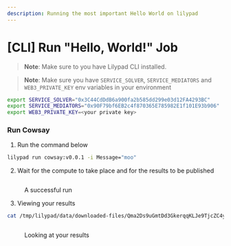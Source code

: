 ```yaml
---
description: Running the most important Hello World on lilypad
---
```


# \[CLI] Run "Hello, World!" Job

> **Note**: Make sure to you have Lilypad CLI installed.

> **Note**: Make sure you have `SERVICE_SOLVER`, `SERVICE_MEDIATORS` and `WEB3_PRIVATE_KEY` env variables in your environment

```bash
export SERVICE_SOLVER="0x3C44CdDdB6a900fa2b585dd299e03d12FA4293BC"
export SERVICE_MEDIATORS="0x90F79bf6EB2c4f870365E785982E1f101E93b906"
export WEB3_PRIVATE_KEY=<your private key>
```

### Run Cowsay

1. Run the command below
```bash
lilypad run cowsay:v0.0.1 -i Message="moo"
```

2. Wait for the compute to take place and for the results to be published
<figure><img src="../.gitbook/assets/cowmo_success.png" alt=""><figcaption><p>A successful run</p></figcaption></figure>

3. Viewing your results
```bash
cat /tmp/lilypad/data/downloaded-files/Qma2Ds9uGmtDd3GkerqqKLJe9TjcZC4yxuGRUaFBsQi7yr/stdout
```
<figure><img src="../.gitbook/assets/cowmo_results.png" alt=""><figcaption><p>Looking at your results</p></figcaption></figure>
